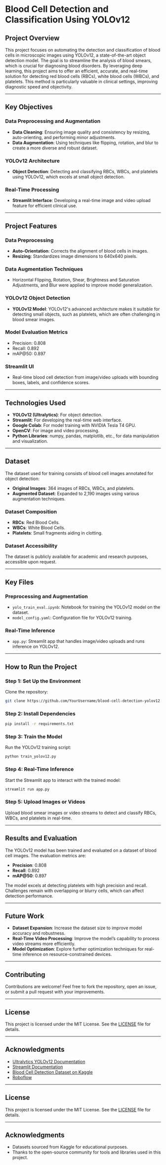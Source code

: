 # Blood Cell Detection and Classification Using YOLOv12

## Project Overview

This project focuses on automating the detection and classification of blood cells in microscopic images using YOLOv12, a state-of-the-art object detection model. The goal is to streamline the analysis of blood smears, which is crucial for diagnosing blood disorders. By leveraging deep learning, this project aims to offer an efficient, accurate, and real-time solution for detecting red blood cells (RBCs), white blood cells (WBCs), and platelets. This method is particularly valuable in clinical settings, improving diagnostic speed and objectivity.

---

## Key Objectives

### Data Preprocessing and Augmentation
- **Data Cleaning**: Ensuring image quality and consistency by resizing, auto-orienting, and performing minor adjustments.
- **Data Augmentation**: Using techniques like flipping, rotation, and blur to create a more diverse and robust dataset.

### YOLOv12 Architecture
- **Object Detection**: Detecting and classifying RBCs, WBCs, and platelets using YOLOv12, which excels at small object detection.

### Real-Time Processing
- **Streamlit Interface**: Developing a real-time image and video upload feature for efficient clinical use.

---

## Project Features

### Data Preprocessing
- **Auto-Orientation**: Corrects the alignment of blood cells in images.
- **Resizing**: Standardizes image dimensions to 640x640 pixels.
  
### Data Augmentation Techniques
- Horizontal Flipping, Rotation, Shear, Brightness and Saturation Adjustments, and Blur were applied to improve model generalization.

### YOLOv12 Object Detection
- **YOLOv12 Model**: YOLOv12's advanced architecture makes it suitable for detecting small objects, such as platelets, which are often challenging in blood smear images.

### Model Evaluation Metrics
- Precision: 0.808
- Recall: 0.892
- mAP@50: 0.897

### Streamlit UI
- Real-time blood cell detection from image/video uploads with bounding boxes, labels, and confidence scores.

---

## Technologies Used

- **YOLOv12 (Ultralytics)**: For object detection.
- **Streamlit**: For developing the real-time web interface.
- **Google Colab**: For model training with NVIDIA Tesla T4 GPU.
- **OpenCV**: For image and video processing.
- **Python Libraries**: numpy, pandas, matplotlib, etc., for data manipulation and visualization.

---

## Dataset

The dataset used for training consists of blood cell images annotated for object detection:

- **Original Images**: 364 images of RBCs, WBCs, and platelets.
- **Augmented Dataset**: Expanded to 2,190 images using various augmentation techniques.

### Dataset Composition

- **RBCs**: Red Blood Cells.
- **WBCs**: White Blood Cells.
- **Platelets**: Small fragments aiding in clotting.

### Dataset Accessibility

The dataset is publicly available for academic and research purposes, accessible upon request.

---

## Key Files

### Preprocessing and Augmentation
- `yolo_train_eval.ipynb`: Notebook for training the YOLOv12 model on the dataset.
- `model_config.yaml`: Configuration file for YOLOv12 training.

### Real-Time Inference
- `app.py`: Streamlit app that handles image/video uploads and runs inference on YOLOv12.

---

## How to Run the Project

### Step 1: Set Up the Environment
Clone the repository:
```bash
git clone https://github.com/YourUsername/blood-cell-detection-yolov12.git
```

### Step 2: Install Dependencies
```bash
pip install -r requirements.txt
```

### Step 3: Train the Model
Run the YOLOv12 training script:
```bash
python train_yolov12.py
```

### Step 4: Real-Time Inference
Start the Streamlit app to interact with the trained model:
```bash
streamlit run app.py
```

### Step 5: Upload Images or Videos
Upload blood smear images or video streams to detect and classify RBCs, WBCs, and platelets in real-time.

---

## Results and Evaluation

The YOLOv12 model has been trained and evaluated on a dataset of blood cell images. The evaluation metrics are:

- **Precision**: 0.808
- **Recall**: 0.892
- **mAP@50**: 0.897

The model excels at detecting platelets with high precision and recall. Challenges remain with overlapping or blurry cells, which can affect detection performance.

---

## Future Work

- **Dataset Expansion**: Increase the dataset size to improve model accuracy and robustness.
- **Real-Time Video Processing**: Improve the model’s capability to process video streams more efficiently.
- **Model Optimization**: Explore further optimization techniques for real-time inference on resource-constrained devices.

---

## Contributing

Contributions are welcome! Feel free to fork the repository, open an issue, or submit a pull request with your improvements.

---

## License

This project is licensed under the MIT License. See the [LICENSE](LICENSE) file for details.

---

## Acknowledgments

- [Ultralytics YOLOv12 Documentation](https://docs.ultralytics.com)
- [Streamlit Documentation](https://streamlit.io)
- [Blood Cell Detection Dataset on Kaggle](https://www.kaggle.com/datasets/adhoppin/blood-cell-detection-dataset)
- [Roboflow](https://roboflow.com/)

---

## License
This project is licensed under the MIT License. See the [LICENSE](LICENSE) file for details.

---

## Acknowledgments
- Datasets sourced from Kaggle for educational purposes.
- Thanks to the open-source community for tools and libraries used in this project.


